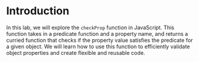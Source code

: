 # Introduction

In this lab, we will explore the `checkProp` function in JavaScript. This function takes in a predicate function and a property name, and returns a curried function that checks if the property value satisfies the predicate for a given object. We will learn how to use this function to efficiently validate object properties and create flexible and reusable code.
